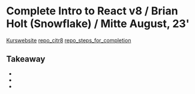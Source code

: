 # Complete Intro to React v8 / Brian Holt (Snowflake) / Mitte August, 23'

[Kurswebsite](https://react-v8.holt.courses/)
[repo_citr8](https://github.com/btholt/complete-intro-to-react-v8/)
[repo_steps_for_completion](https://github.com/btholt/citr-v8-project/)

## Takeaway  

+
+ 
+ 

  

